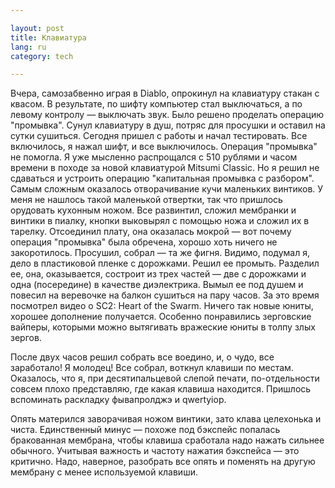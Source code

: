 ```yaml
---

layout: post  
title: Клавиатура  
lang: ru  
category: tech  

---
```


Вчера, самозабвенно играя в Diablo, опрокинул на клавиатуру стакан с квасом.
В результате, по шифту компьютер стал выключаться, а по левому контролу —
выключать звук. Было решено проделать операцию "промывка". Сунул клавиатуру в
душ, потряс для просушки и оставил на сутки сушиться. Сегодня пришел с работы и
начал тестировать. Все включилось, я нажал шифт, и все выключилось. Операция
"промывка" не помогла. Я уже мысленно распрощался с 510 рублями и часом времени
в походе за новой клавиатурой Mitsumi Classic. Но я решил не сдаваться и
устроить операцию "капитальная промывка с разбором". Самым сложным оказалось
отворачивание кучи маленьких винтиков. У меня не нашлось такой маленькой
отвертки, так что пришлось орудовать кухонным ножом. Все развинтил, сложил
мембранки и винтики в пиалку, кнопки выковырял с помощью ножа и сложил их в
тарелку. Отсоединил плату, она оказалась мокрой — вот почему операция "промывка"
была обречена, хорошо хоть ничего не закоротилось. Просушил, собрал — та же
фигня. Видимо, подумал я, дело в пластиковой пленке с дорожками. Решил ее
промыть. Разделил ее, она, оказывается, состроит из трех частей — две с
дорожками и одна (посередине) в качестве диэлектрика. Вымыл ее под душем и
повесил на веревочке на балкон сушиться на пару часов. За это время посмотрел
видео о SC2: Heart of the Swarm. Ничего так новые юниты, хорошее дополнение
получается. Особенно понравились зерговские вайперы, которыми можно вытягивать
вражеские юниты в толпу злых зергов.

После двух часов решил собрать все воедино, и, о чудо, все заработало! Я
молодец! Все собрал, воткнул клавиши по местам. Оказалось, что я, при
десятипальцевой слепой печати, по-отдельности совсем плохо представляю, где
какая клавиша находится. Пришлось вспоминать раскладку фывапролджэ и qwertyiop.

Опять матерился заворачивая ножом винтики, зато клава целехонька и чиста.
Единственный минус — похоже под бэкспейс попалась бракованная мембрана, чтобы
клавиша сработала надо нажать сильнее обычного. Учитывая важность и частоту
нажатия бэкспейса — это критично. Надо, наверное, разобрать все опять и
поменять на другую мембрану с менее используемой клавиши.

